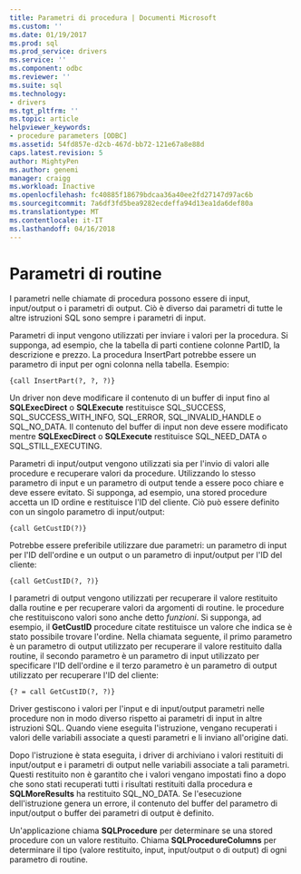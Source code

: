 ```yaml
---
title: Parametri di procedura | Documenti Microsoft
ms.custom: ''
ms.date: 01/19/2017
ms.prod: sql
ms.prod_service: drivers
ms.service: ''
ms.component: odbc
ms.reviewer: ''
ms.suite: sql
ms.technology:
- drivers
ms.tgt_pltfrm: ''
ms.topic: article
helpviewer_keywords:
- procedure parameters [ODBC]
ms.assetid: 54fd857e-d2cb-467d-bb72-121e67a8e88d
caps.latest.revision: 5
author: MightyPen
ms.author: genemi
manager: craigg
ms.workload: Inactive
ms.openlocfilehash: fc40885f18679bdcaa36a40ee2fd27147d97ac6b
ms.sourcegitcommit: 7a6df3fd5bea9282ecdeffa94d13ea1da6def80a
ms.translationtype: MT
ms.contentlocale: it-IT
ms.lasthandoff: 04/16/2018
---
```

# <a name="procedure-parameters"></a>Parametri di routine
I parametri nelle chiamate di procedura possono essere di input, input/output o i parametri di output. Ciò è diverso dai parametri di tutte le altre istruzioni SQL sono sempre i parametri di input.  
  
 Parametri di input vengono utilizzati per inviare i valori per la procedura. Si supponga, ad esempio, che la tabella di parti contiene colonne PartID, la descrizione e prezzo. La procedura InsertPart potrebbe essere un parametro di input per ogni colonna nella tabella. Esempio:  
  
```  
{call InsertPart(?, ?, ?)}  
```  
  
 Un driver non deve modificare il contenuto di un buffer di input fino al **SQLExecDirect** o **SQLExecute** restituisce SQL_SUCCESS, SQL_SUCCESS_WITH_INFO, SQL_ERROR, SQL_INVALID_HANDLE o SQL_NO_DATA. Il contenuto del buffer di input non deve essere modificato mentre **SQLExecDirect** o **SQLExecute** restituisce SQL_NEED_DATA o SQL_STILL_EXECUTING.  
  
 Parametri di input/output vengono utilizzati sia per l'invio di valori alle procedure e recuperare valori da procedure. Utilizzando lo stesso parametro di input e un parametro di output tende a essere poco chiare e deve essere evitato. Si supponga, ad esempio, una stored procedure accetta un ID ordine e restituisce l'ID del cliente. Ciò può essere definito con un singolo parametro di input/output:  
  
```  
{call GetCustID(?)}  
```  
  
 Potrebbe essere preferibile utilizzare due parametri: un parametro di input per l'ID dell'ordine e un output o un parametro di input/output per l'ID del cliente:  
  
```  
{call GetCustID(?, ?)}  
```  
  
 I parametri di output vengono utilizzati per recuperare il valore restituito dalla routine e per recuperare valori da argomenti di routine. le procedure che restituiscono valori sono anche detto *funzioni*. Si supponga, ad esempio, il **GetCustID** procedure citate restituisce un valore che indica se è stato possibile trovare l'ordine. Nella chiamata seguente, il primo parametro è un parametro di output utilizzato per recuperare il valore restituito dalla routine, il secondo parametro è un parametro di input utilizzato per specificare l'ID dell'ordine e il terzo parametro è un parametro di output utilizzato per recuperare l'ID del cliente:  
  
```  
{? = call GetCustID(?, ?)}  
```  
  
 Driver gestiscono i valori per l'input e di input/output parametri nelle procedure non in modo diverso rispetto ai parametri di input in altre istruzioni SQL. Quando viene eseguita l'istruzione, vengano recuperati i valori delle variabili associate a questi parametri e li inviano all'origine dati.  
  
 Dopo l'istruzione è stata eseguita, i driver di archiviano i valori restituiti di input/output e i parametri di output nelle variabili associate a tali parametri. Questi restituito non è garantito che i valori vengano impostati fino a dopo che sono stati recuperati tutti i risultati restituiti dalla procedura e **SQLMoreResults** ha restituito SQL_NO_DATA. Se l'esecuzione dell'istruzione genera un errore, il contenuto del buffer del parametro di input/output o buffer dei parametri di output è definito.  
  
 Un'applicazione chiama **SQLProcedure** per determinare se una stored procedure con un valore restituito. Chiama **SQLProcedureColumns** per determinare il tipo (valore restituito, input, input/output o di output) di ogni parametro di routine.
